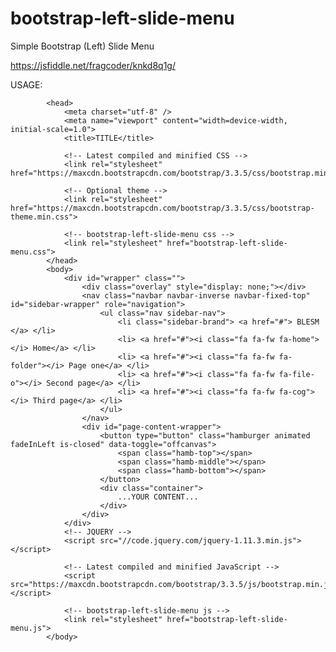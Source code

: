 # bootstrap-left-slide-menu
Simple Bootstrap (Left) Slide Menu

https://jsfiddle.net/fragcoder/knkd8q1g/

USAGE:

            <head>
                <meta charset="utf-8" />
                <meta name="viewport" content="width=device-width, initial-scale=1.0">
                <title>TITLE</title>
                
                <!-- Latest compiled and minified CSS -->
                <link rel="stylesheet" href="https://maxcdn.bootstrapcdn.com/bootstrap/3.3.5/css/bootstrap.min.css">
            
                <!-- Optional theme -->
                <link rel="stylesheet" href="https://maxcdn.bootstrapcdn.com/bootstrap/3.3.5/css/bootstrap-theme.min.css">
                
                <!-- bootstrap-left-slide-menu css -->
                <link rel="stylesheet" href="bootstrap-left-slide-menu.css">
            </head>
            <body>
                <div id="wrapper" class="">
                    <div class="overlay" style="display: none;"></div>
                    <nav class="navbar navbar-inverse navbar-fixed-top" id="sidebar-wrapper" role="navigation">
                        <ul class="nav sidebar-nav">
                            <li class="sidebar-brand"> <a href="#"> BLESM </a> </li>
                            <li> <a href="#"><i class="fa fa-fw fa-home"></i> Home</a> </li>
                            <li> <a href="#"><i class="fa fa-fw fa-folder"></i> Page one</a> </li>
                            <li> <a href="#"><i class="fa fa-fw fa-file-o"></i> Second page</a> </li>
                            <li> <a href="#"><i class="fa fa-fw fa-cog"></i> Third page</a> </li>
                        </ul>
                    </nav>
                    <div id="page-content-wrapper">
                        <button type="button" class="hamburger animated fadeInLeft is-closed" data-toggle="offcanvas">
                            <span class="hamb-top"></span>
                            <span class="hamb-middle"></span>
                            <span class="hamb-bottom"></span>
                        </button>
                        <div class="container">
                            ...YOUR CONTENT...
                        </div>
                    </div>
                </div>
                <!-- JQUERY -->
                <script src="//code.jquery.com/jquery-1.11.3.min.js"></script>
                
                <!-- Latest compiled and minified JavaScript -->
                <script src="https://maxcdn.bootstrapcdn.com/bootstrap/3.3.5/js/bootstrap.min.js"></script>
                
                <!-- bootstrap-left-slide-menu js -->
                <link rel="stylesheet" href="bootstrap-left-slide-menu.js">
            </body>
